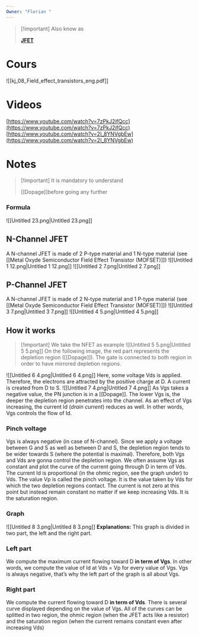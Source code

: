 ```yaml
---
Owner: "Florian "
---
```

  

> [!important] Also know as
> 
> [**JFET**](https://en.wikipedia.org/wiki/JFET)
# Cours
  
![[kj_08_Field_effect_transistors_eng.pdf]]
  
# Videos
[https://www.youtube.com/watch?v=7zPkJ2ifQcc](https://www.youtube.com/watch?v=7zPkJ2ifQcc)
[https://www.youtube.com/watch?v=2I_8YNVgbEw](https://www.youtube.com/watch?v=2I_8YNVgbEw)
  
# Notes

> [!important] It is mandatory to understand
> 
> [[Dopage]]before going any further
### Formula
![[Untitled 23.png|Untitled 23.png]]
## N-Channel JFET
A N-channel JFET is made of 2 P-type material and 1 N-type material (see [[Metal Oxyde Semiconductor Field Effect Transistor (MOFSET)]])
![[Untitled 1 12.png|Untitled 1 12.png]]
![[Untitled 2 7.png|Untitled 2 7.png]]
## P-Channel JFET
A N-channel JFET is made of 2 N-type material and 1 P-type material (see [[Metal Oxyde Semiconductor Field Effect Transistor (MOFSET)]])
![[Untitled 3 7.png|Untitled 3 7.png]]
![[Untitled 4 5.png|Untitled 4 5.png]]
## How it works

> [!important] We take the NFET as example
![[Untitled 5 5.png|Untitled 5 5.png]]
On the following image, the red part represents the depletion region ([[Dopage]]).
The gate is connected to both region in order to have mirrored depletion regions.
  
![[Untitled 6 4.png|Untitled 6 4.png]]
Here, some voltage Vds is applied. Therefore, the electrons are attracted by the positive charge at D. A current is created from D to S.
![[Untitled 7 4.png|Untitled 7 4.png]]
As Vgs takes a negative value, the PN junction is in a [[Dopage]]. The lower Vgs is, the deeper the depletion region penetrates into the channel.
As an effect of Vgs increasing, the current Id (_drain current_) reduces as well.
In other words, Vgs controls the flow of Id.
### Pinch voltage
Vgs is always negative (in case of N-channel).
Since we apply a voltage between G and S as well as between D and S, the depletion region tends to be wider towards S (where the potential is maximal). Therefore, both Vgs and Vds are gonna control the depletion region.
We often assume Vgs as constant and plot the curve of the current going through D in term of Vds. The current Id is proportional (in the ohmic region, see the graph under) to Vds.
The value Vp is called the pinch voltage. It is the value taken by Vds for which the two depletion regions contact. The current is not zero at this point but instead remain constant no matter if we keep increasing Vds. It is the saturation region.
### Graph
![[Untitled 8 3.png|Untitled 8 3.png]]
**Explanations:**
This graph is divided in two part, the left and the right part.
### Left part
We compute the maximum current flowing toward D **in term of Vgs**.
In other words, we compute the value of Id at Vds = Vp for every value of Vgs.
Vgs is always negative, that’s why the left part of the graph is all about Vgs.
### Right part
We compute the current flowing toward D **in term of Vds**.
There is several curve displayed depending on the value of Vgs.
All of the curves can be splitted in two region, the ohmic region (when the JFET acts like a resistor) and the saturation region (when the current remains constant even after increasing Vds)
